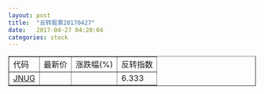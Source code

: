 ```yaml
---
layout: post
title:  "反转股票20170427"
date:   2017-04-27 04:20:04
categories: stock
---
```


<script type="text/javascript">
var stockList = []
stockList.push('gb_jnug');
</script>

<table border="1">
 <tr>
 <td>代码</td>
  <td>最新价</td>
  <td>涨跌幅(%)</td>
 <td>反转指数</td>
</tr>
  <tr id="jnug"><td><a href="http://stock.finance.sina.com.cn/usstock/quotes/JNUG.html" target="_blank">JNUG</a></td><td></td><td></td><td>6.333</td></tr>
</table>
